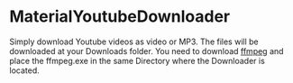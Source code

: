 # MaterialYoutubeDownloader

Simply download Youtube videos as video or MP3.
The files will be downloaded at your Downloads folder.
You need to download [ffmpeg](https://www.ffmpeg.org/download.html) and place the ffmpeg.exe in the same Directory where the Downloader is located.
